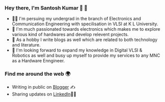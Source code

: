 ### Hey there, I'm Santosh Kumar 👋 🤖

<!--
**santosh2407/santosh2407** is a ✨ _special_ ✨ repository because its `README.md` (this file) appears on your GitHub profile.

Here are some ideas to get you started:

- 🔭 I’m currently working on ...
- 🌱 I’m currently learning ...
- 👯 I’m looking to collaborate on ...
- 🤔 I’m looking for help with ...
- 💬 Ask me about ...
- 📫 How to reach me: ...
- 😄 Pronouns: ...
- ⚡ Fun fact: ...
-->
- 🧑‍🎓 I'm persuing my undergrad in the branch of Electronics and Communication Engineering with specilisation in VLSI at K L University.
- 🔭 I'm much passionated towards electronics which makes me to explore various kind of hardwares and develop relevent projects.
- 💬 As a hobby I write blogs as well which are related to both technology and literature. 
- 🌱 I'm looking forward to expand my knowledge in Digital VLSI & Robotics as well and busy up myself to provide my services to any MNC as a Hardware Enngineer.
### Find me around the web 🌍
-  Writing in public on [Blogger](https://esukapallisantosh.blogspot.com/) ✍️
-  Sharing updates on [LinkedIn](https://www.linkedin.com/in/e-santosh-kumar-89568720a/)👨‍💻

